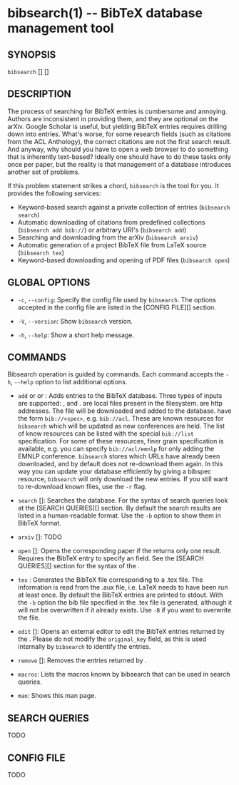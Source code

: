 bibsearch(1) -- BibTeX database management tool
===============================================

## SYNOPSIS

`bibsearch` [<global options>] <command> [<command options>]

## DESCRIPTION

The process of searching for BibTeX entries is cumbersome and annoying. Authors
are inconsistent in providing them, and they are optional on the arXiv. Google
Scholar is useful, but yielding BibTeX entries requires drilling down into
entries. What's worse, for some research fields (such as citations from the ACL
Anthology), the correct citations are not the first search result. And anyway,
why should you have to open a web browser to do something that is inherently
text-based? Ideally one should have to do these tasks only once per paper, but
the reality is that management of a database introduces another set of
problems.

If this problem statement strikes a chord, `bibsearch` is the tool for you. It
provides the following services:

* Keyword-based search against a private collection of entries (`bibsearch
  search`)
* Automatic downloading of citations from predefined collections (`bibsearch
  add bib://`) or arbitrary URI's (`bibsearch add`)
* Searching and downloading from the arXiv (`bibsearch arxiv`)
* Automatic generation of a project BibTeX file from LaTeX source (`bibsearch
  tex`)
* Keyword-based downloading and opening of PDF files (`bibsearch open`)

## GLOBAL OPTIONS

* `-c`, `--config`:
    Specify the config file used by `bibsearch`. The options accepted in the
    config file are listed in the [CONFIG FILE][] section.

* `-V`, `--version`:
    Show `bibsearch` version.

* `-h`, `--help`:
    Show a short help message.

## COMMANDS

Bibsearch operation is guided by commands. Each command accepts the `-h`,
`--help` option to list additional options.

* `add` <files> or <URLs> or <bibspecs>:
    Adds entries to the BibTeX database. Three types of inputs are supported:
    <files>, <URLs> and <bibspecs>.
    <files> are local files present in the filesystem.
    <URLs> are http addresses. The file will be downloaded and added to the
    database.
    <bibspecs> have the form `bib://<spec>`, e.g. `bib://acl`. These are known
    resources for `bibsearch` which will be updated as new conferences are
    held. The list of know resources can be listed with the special
    `bib://list` specification. For some of these resources, finer grain
    specification is available, e.g. you can specify `bib://acl/emnlp` for only
    adding the EMNLP conference.
    `bibsearch` stores which URLs have already been downloaded, and by default
    does not re-download them again. In this way you can update your database
    efficiently by giving a bibspec resource, `bibsearch` will only download
    the new entries. If you still want to re-download known files, use the `-r`
    flag.

* `search` [<query>]:
    Searches the database. For the syntax of search queries look at the [SEARCH
    QUERIES][] section. By default the search results are listed in a
    human-readable format. Use the `-b` option to show them in BibTeX format.

* `arxiv` [<query>]:
    TODO

* `open` [<query>]:
    Opens the corresponding paper if the <query> returns only one result.
    Requires the BibTeX entry to specify an <URL> field. See the [SEARCH
    QUERIES][] section for the syntax of the <query>.

* `tex` <file>:
    Generates the BibTeX file corresponding to a .tex file. The information is
    read from the .aux file, i.e. LaTeX needs to have been run at least once.
    By default the BibTeX entries are printed to stdout. With the `-b` option
    the bib file specified in the .tex file is generated, although it will not
    be overwritten if it already exists. Use `-B` if you want to overwrite the
    file.

* `edit` [<query>]:
    Opens an external editor to edit the BibTeX entries returned by the
    <query>. Please do not modify the `original_key` field, as this is used
    internally by `bibsearch` to identify the entries.

* `remove` [<query>]:
    Removes the entries returned by <query>.

* `macros`:
    Lists the macros known by bibsearch that can be used in search queries.

* `man`:
    Shows this man page.

## SEARCH QUERIES

TODO

## CONFIG FILE

TODO
